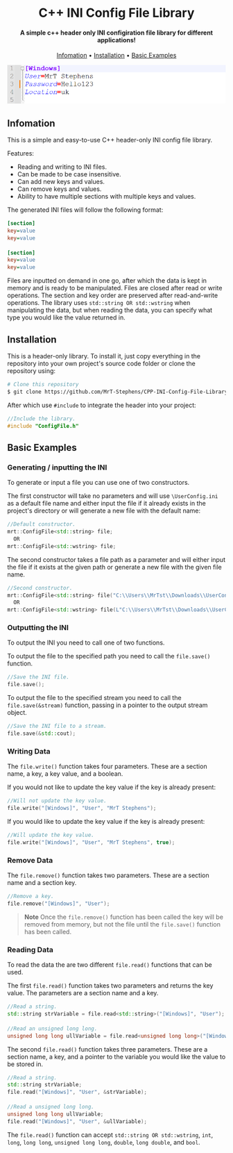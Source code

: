 
<h1 align="center">
  <br>
  C++ INI Config File Library
  <br>
</h1>

<h4 align="center">A simple c++ header only INI configiration file library for different applications!</h4>

<p align="center">
  <a href="#infomation">Infomation</a> •
  <a href="#installation">Installation</a> •
  <a href="#basic-examples">Basic Examples</a>
</p>

<p align="center">
  <img src="https://github.com/MrT-Stephens/CPP-INI-Config-File-library/blob/main/Images/INI-File.png" alt="screenshot">
</p>

## Infomation
This is a simple and easy-to-use C++ header-only INI config file library.

Features:
* Reading and writing to INI files.
* Can be made to be case insensitive.
* Can add new keys and values.
* Can remove keys and values.
* Ability to have multiple sections with multiple keys and values.

The generated INI files will follow the following format:
```INI
[section]
key=value
key=value

[section]
key=value
key=value
```

Files are inputted on demand in one go, after which the data is kept in memory and is ready to be manipulated. Files are closed after read or write operations. The section and key order are preserved after read-and-write operations.
The library uses `std::string OR std::wstring` when manipulating the data, but when reading the data, you can specify what type you would like the value returned in.

## Installation
This is a header-only library. To install it, just copy everything in the repository into your own project's source code folder or clone the repository using:
```bash
# Clone this repository
$ git clone https://github.com/MrT-Stephens/CPP-INI-Config-File-Library
```
After which use `#include` to integrate the header into your project:
```C++
//Include the library.
#include "ConfigFile.h"
```
## Basic Examples

### Generating / inputting the INI
To generate or input a file you can use one of two constructors.

The first constructor will take no parameters and will use `\UserConfig.ini` as a default file name and either input the file if it already exists in the project's directory or will generate a new file with the default name:
```C++
//Default constructor.
mrt::ConfigFile<std::string> file;
  OR
mrt::ConfigFile<std::wstring> file;
```
The second constructor takes a file path as a parameter and will either input the file if it exists at the given path or generate a new file with the given file name.
```C++
//Second constructor.
mrt::ConfigFile<std::string> file("C:\\Users\\MrTst\\Downloads\\UserConfig.ini");
  OR
mrt::ConfigFile<std::wstring> file(L"C:\\Users\\MrTst\\Downloads\\UserConfig.ini");
```

### Outputting the INI
To output the INI you need to call one of two functions.

To output the file to the specified path you need to call the `file.save()` function.
```C++
//Save the INI file.
file.save();
```

To output the file to the specified stream you need to call the `file.save(&stream)` function, passing in a pointer to the output stream object.
```C++
//Save the INI file to a stream.
file.save(&std::cout);
```

### Writing Data
The `file.write()` function takes four parameters. These are a section name, a key, a key value, and a boolean.

If you would not like to update the key value if the key is already present:
```C++
//Will not update the key value.
file.write("[Windows]", "User", "MrT Stephens");
```
If you would like to update the key value if the key is already present:
```C++
//Will update the key value.
file.write("[Windows]", "User", "MrT Stephens", true);
```

### Remove Data
The `file.remove()` function takes two parameters. These are a section name and a section key.
```C++
//Remove a key.
file.remove("[Windows]", "User");
```
> **Note**
> Once the `file.remove()` function has been called the key will be removed from memory, but not the file until the `file.save()` function has been called.

### Reading Data
To read the data the are two different `file.read()` functions that can be used.

The first `file.read()` function takes two parameters and returns the key value. The parameters are a section name and a key.
```C++
//Read a string.
std::string strVariable = file.read<std::string>("[Windows]", "User");

//Read an unsigned long long.
unsigned long long ullVariable = file.read<unsigned long long>("[Windows]", "Id");
```
The second `file.read()` function takes three parameters. These are a section name, a key, and a pointer to the variable you would like the value to be stored in.
```C++
//Read a string.
std::string strVariable;
file.read("[Windows]", "User", &strVariable);

//Read a unsigned long long.
unsigned long long ullVariable;
file.read("[Windows]", "User", &ullVariable);
```
The `file.read()` function can accept `std::string OR std::wstring`, `int`, `long`, `long long`, `unsigned long long`, `double`, `long double`, and `bool`.
